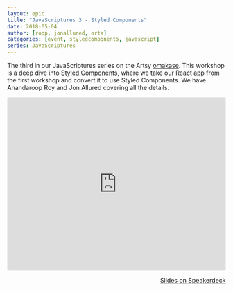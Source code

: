 ```yaml
---
layout: epic
title: "JavaScriptures 3 - Styled Components"
date: 2018-05-04
author: [roop, jonallured, orta]
categories: [event, styledcomponents, javascript]
series: JavaScriptures
---
```


The third in our JavaScriptures series on the Artsy [omakase][omakase]. This workshop is a deep dive into [Styled
Components][sc], where we take our React app from the first workshop and convert it to use Styled Components. We
have Anandaroop Roy and Jon Allured covering all the details.

<!-- more -->

<center>
<iframe width='100%' height='400' src='https://www.youtube.com/embed/K7xafqfcC-4' frameborder='0' allowfullscreen></iframe>
</center>

<p style='text-align:right;'><a href="https://speakerdeck.com/artsyopensource/javascriptures-3-styled-components">
Slides on Speakerdeck
</a></p>

[omakase]: http://artsy.github.io/blog/2017/02/05/Front-end-JavaScript-at-Artsy-2017/
[luc]: https://twitter.com/lucsucces
[recording]: https://youtu.be/K7xafqfcC-4
[slides]: https://speakerdeck.com/artsyopensource/javascriptures-3-styled-components
[exer]: https://github.com/artsy/javascriptures/tree/master/2_intro-to-typescript
[jon]: https://twitter.com/jonallured
[roop]: https://github.com/anandaroop
[sc]: https://www.styled-components.com
